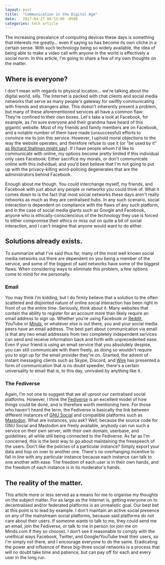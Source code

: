 ```yaml
---
layout: post
title:  "Communication in the Digital Age"
date:   2017-04-27 08:53:00 -0500
categories: tech article
---
```


The increasing prevalance of computing devices these days is something that interests me greatly... even if saying so has become its own cliche in a certain sense. With such technology being so widely available, the idea of being able to make a video call with anyone in the world is effectively a social norm. In this article, I'm going to share a few of my own thoughts on the matter.

## Where is everyone?

I don't mean with regards to physical location... we're talking about the digital world, silly. The Internet is packed with chat clients and social media networks that serve as many people's gateway for swiftly communicating with friends and strangers alike. This doesn't inherently present a problem, but many of these aforementioned services all have a common flaw: They're confined to their own boxes. Let's take a look at Facebook, for example, as I'm sure everyone and their grandma have heard of this gigantic website. Most of my friends and family members are on Facebook, and a notable number of them have made (unsuccessful) efforts to convince me to join this service. However, I uphold moral objections to the way the website operates, and therefore refuse to use it (or "be used by it" [as Richard Stallman might say](https://stallman.org/facebook.html)). If I have people whom I'd like to communicate with online, my options become pretty limited if this individual only uses Facebook: Either sacrifice my morals, or don't communicate online with this individual; and you'd best believe that I'm not going to put up with the privacy-killing word-policing degenerates that are the administrators behind Facebook.

Enough about me though. You could interchange myself, my friends, and Facebook with just about any people or networks you could think of. What it comes down to is the fact that most social networks these days aren't really networks as much as they are centralised hubs. In any such scenario, social interaction is dependent on compliance with the flaws of any such platform, and in the case of social media giants such as Google and Facebook, anyone who is ethically-consciencious of the technology they use is forced to either compromise their ethics or miss out on quite a bit of social interaction, and I can't imagine that anyone would want to do either.

## Solutions already exists.

To summarize what I've said thus far, many of the most well known social media networks out there are dependent on you being a member of the service, and some of the biggest of said networks have some of the biggest flaws. When considering ways to eliminate this problem, a few options come to mind for me personally.

### Email

You may think I'm kidding, but I do firmly believe that a solution to the often scattered and disjointed nature of online social interaction has been right in front of us the entire time. Seriously, think about it. Many websites that contain the ability to register for an account more than likely require an email address to sign up. Whether you're using Facebook or [Reddit](https://www.reddit.com/), YouTube or [Minds](https://www.minds.com/), or whatever else is out there, you and your social media peers have an email address. The best part about communication via email is that any two email addresses from two completely independent services can send and receive information back and forth with unprecedented ease. Even if your friend is using an email service that you absolutely despise, you can still communicate with them freely, as doing so wouldn't require you to sign up for the email provider they're on. Granted, the advent of instant messaging clients such as Skype, Discord, and [Wire](https://wire.com/) has presented a form of communication that is no doubt speedier, there's a certain universality to email that is, to this day, unrivaled by anything like it.

### The Fediverse

Again, I'm not one to suggest that we all uproot our centralised social platforms. However, I think the [Fediverse](http://www.fediverse.org/) is an excellent model of how things could be done, and is therefore worth mentioning here. For those who haven't heard the term, the Fediverse is basically the link between different instances of [GNU Social](https://gnu.io/social/) and compatible platforms such as [Mastodon](https://mastodon.social/about). What are instances, you ask? Well, because the source code for GNU Social and Mastodon are freely available, anybody can run such a service on their own server, with their own domain, userbase, and guidelines; all while still being connected to the Fediverse. As far as I'm concerned, this is the best way to go about maintaining the freespeech of the users. Don't like the policies of a particular instance? Simply export your data and hop on over to another one. There's no overhanging incentive to fall in line with any particular instance because each instance can talk to one another with ease. The freedom of each user is in their own hands, and the freedom of each instance is in its moderator's hands.

## The reality of the matter.

This article more or less served as a means for me to organise my thoughts on the subject matter. For as large as the Internet is, getting everyone on to decentralised and/or federated platforms is an unrealistic goal. Our best bet at this point is to lead by example. I don't maintain an active social presence on any of the mainstream social platforms, because said platforms do not care about their users. If someone wants to talk to me, they could send me an email, join the Fediverse, or talk to me in person (or join me on Minds.com if they so choose). I don't see it reasonable to comply with the unethical ways Facebook, Twitter, and Google/YouTube treat their users, so I'm simply not there, and I encourage everyone to do the same. Eradicating the power and influence of these big-three social networks is a process that will no doubt take time and patience, but can pay off for each and every user in the long run.
